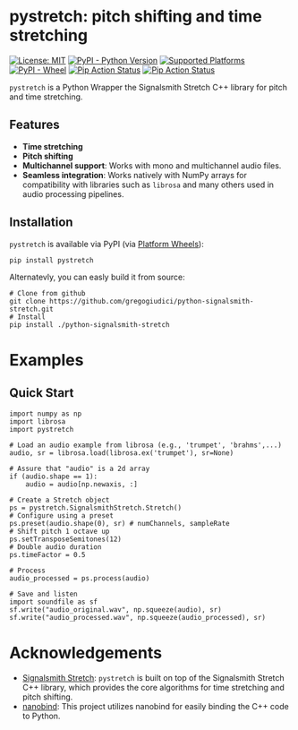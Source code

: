 # pystretch: pitch shifting and time stretching
[![License: MIT](https://img.shields.io/badge/License-MIT-blue.svg)](https://github.com/gregogiudici/python-signalsmith-stretch/blob/main/LICENSE)
[![PyPI - Python Version](https://img.shields.io/pypi/pyversions/pystretch)](https://pypi.org/project/pystretch)
[![Supported Platforms](https://img.shields.io/badge/platforms-macOS%20%7C%20Windows%20%7C%20Linux-green)](https://pypi.org/project/pystretch)
[![PyPI - Wheel](https://img.shields.io/pypi/wheel/pystretch)](https://pypi.org/project/pystretch)
[![Pip Action Status][actions-pip-badge]][actions-pip-link]
[![Pip Action Status][actions-wheels-badge]][actions-wheels-link]


[actions-pip-link]:        https://github.com/gregogiudici/python-signalsmith-stretch/actions?query=workflow%3APip
[actions-pip-badge]:       https://github.com/gregogiudici/python-signalsmith-stretch/workflows/Pip/badge.svg
[actions-wheels-link]:     https://github.com/gregogiudici/python-signalsmith-stretch/actions?query=workflow%3AWheels
[actions-wheels-badge]:    https://github.com/gregogiudici/python-signalsmith-stretch/workflows/Wheels/badge.svg

`pystretch` is a Python Wrapper the Signalsmith Stretch C++ library for pitch and time stretching.

## Features

- **Time stretching**
- **Pitch shifting**
- **Multichannel support**: Works with mono and multichannel audio files.
- **Seamless integration**: Works natively with NumPy arrays for compatibility with libraries such as `librosa` and many others used in audio processing pipelines.


## Installation

`pystretch` is available via PyPI (via [Platform Wheels](https://packaging.python.org/guides/distributing-packages-using-setuptools/#platform-wheels)):
```
pip install pystretch
```
Alternatevly, you can easly build it from source:
```
# Clone from github
git clone https://github.com/gregogiudici/python-signalsmith-stretch.git
# Install
pip install ./python-signalsmith-stretch
```

# Examples
## Quick Start
```
import numpy as np
import librosa
import pystretch

# Load an audio example from librosa (e.g., 'trumpet', 'brahms',...)
audio, sr = librosa.load(librosa.ex('trumpet'), sr=None)

# Assure that "audio" is a 2d array
if (audio.shape == 1):
    audio = audio[np.newaxis, :]

# Create a Stretch object
ps = pystretch.SignalsmithStretch.Stretch()
# Configure using a preset
ps.preset(audio.shape(0), sr) # numChannels, sampleRate
# Shift pitch 1 octave up
ps.setTransposeSemitones(12)
# Double audio duration
ps.timeFactor = 0.5

# Process
audio_processed = ps.process(audio)

# Save and listen
import soundfile as sf
sf.write("audio_original.wav", np.squeeze(audio), sr)
sf.write("audio_processed.wav", np.squeeze(audio_processed), sr)
```

# Acknowledgements
- [Signalsmith Stretch](https://github.com/Signalsmith-Audio/signalsmith-stretch): `pystretch` is built on top of the Signalsmith Stretch C++ library, which provides the core algorithms for time stretching and pitch shifting.
- [nanobind](https://github.com/wjakob/nanobind): This project utilizes nanobind for easily binding the C++ code to Python.

